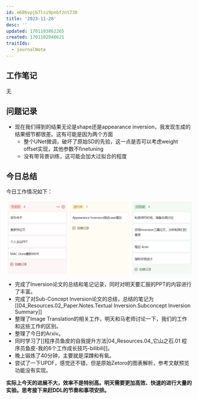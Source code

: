 ```yaml
---
id: e60bvpjb7lsi9pnbfznt730
title: '2023-11-28'
desc: ''
updated: 1701103862265
created: 1701102846621
traitIds:
  - journalNote
---
```

<!--
Based on the journaling method created by Intelligent Change:
- [Intelligent Change: Our Story](https://www.intelligentchange.com/pages/our-story)
- [The Five Minute Journal](https://www.intelligentchange.com/products/the-five-minute-journal)
-->



## **工作笔记**
无

## **问题记录**
* 现在我们得到的结果无论是shape还是appearance inversion，我发现生成的结果细节都很差。这有可能是因为两个方面
  * 整个UNet微调，破坏了原始SD的先验，这一点是否可以考虑weight offset实现，其他参数不finetuning
  * 没有带背景训练，这可能会加大过拟合的程度

## **今日总结**

今日工作情况如下：

![图 0](assets/images/be86a8b0fb1bc7c2cdfa4d8bc36a8d642604e936f38f7eb87db74e6cf9e90e3e.png)  

* 完成了Inversion论文的总结和笔记记录，同时对明天要汇报的PPT的内容进行了丰富。
* 完成了对Sub-Concept Inversion论文的总结，总结的笔记为[[04_Resources.02_Paper.Notes.Textual Inversion.Subconcept Inversion Summary]]
* 整理了Image Translation的相关工作，明天和马老师讨论一下，我们的工作和这些工作的区别。
* 整理了今日的Arxiv。
* 同时学习了[[程序员鱼皮的自我提升方法|04_Resources.04_它山之石.01 程序员鱼皮-我的6个工作成长技巧-bilibili]]。
* 晚上锻炼了40分钟，主要就是深蹲和有氧。
* 尝试了一下UPDF，感觉还不错，但是原始Zetoro的图表解析，参考文献预览功能没有实现。


**实际上今天的进展不大，效率不是特别高。明天需要更加高效、快速的进行大量的实验。思考接下来赶DDL的节奏和事项安排。**
